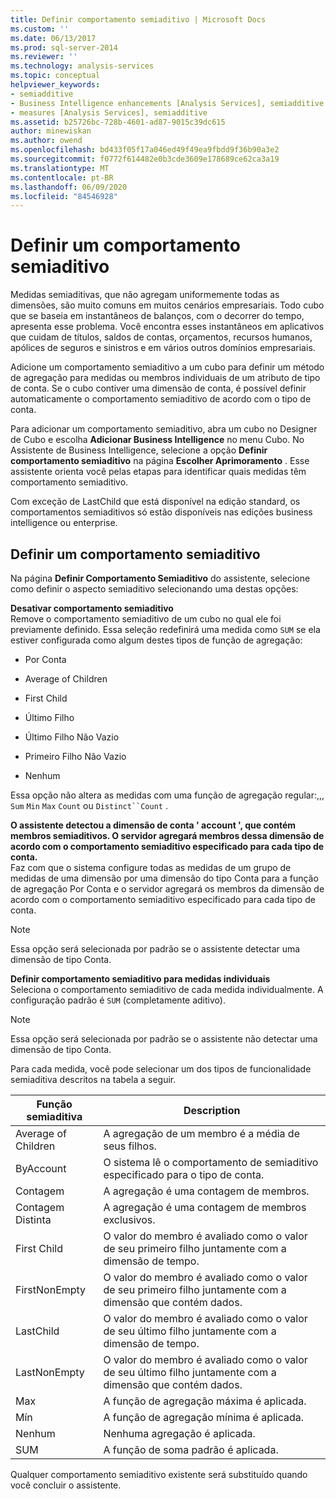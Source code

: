```yaml
---
title: Definir comportamento semiaditivo | Microsoft Docs
ms.custom: ''
ms.date: 06/13/2017
ms.prod: sql-server-2014
ms.reviewer: ''
ms.technology: analysis-services
ms.topic: conceptual
helpviewer_keywords:
- semiadditive
- Business Intelligence enhancements [Analysis Services], semiadditive behavior
- measures [Analysis Services], semiadditive
ms.assetid: b25726bc-728b-4601-ad87-9015c39dc615
author: minewiskan
ms.author: owend
ms.openlocfilehash: bd433f05f17a046ed49f49ea9fbdd9f36b90a3e2
ms.sourcegitcommit: f0772f614482e0b3cde3609e178689ce62ca3a19
ms.translationtype: MT
ms.contentlocale: pt-BR
ms.lasthandoff: 06/09/2020
ms.locfileid: "84546928"
---
```

# <a name="define-semiadditive-behavior"></a>Definir um comportamento semiaditivo
  Medidas semiaditivas, que não agregam uniformemente todas as dimensões, são muito comuns em muitos cenários empresariais. Todo cubo que se baseia em instantâneos de balanços, com o decorrer do tempo, apresenta esse problema. Você encontra esses instantâneos em aplicativos que cuidam de títulos, saldos de contas, orçamentos, recursos humanos, apólices de seguros e sinistros e em vários outros domínios empresariais.  
  
 Adicione um comportamento semiaditivo a um cubo para definir um método de agregação para medidas ou membros individuais de um atributo de tipo de conta. Se o cubo contiver uma dimensão de conta, é possível definir automaticamente o comportamento semiaditivo de acordo com o tipo de conta.  
  
 Para adicionar um comportamento semiaditivo, abra um cubo no Designer de Cubo e escolha **Adicionar Business Intelligence** no menu Cubo. No Assistente de Business Intelligence, selecione a opção **Definir comportamento semiaditivo** na página **Escolher Aprimoramento** . Esse assistente orienta você pelas etapas para identificar quais medidas têm comportamento semiaditivo.  
  
 Com exceção de LastChild que está disponível na edição standard, os comportamentos semiaditivos só estão disponíveis nas edições business intelligence ou enterprise.  
  
## <a name="define-semiadditive-behavior"></a>Definir um comportamento semiaditivo  
 Na página **Definir Comportamento Semiaditivo** do assistente, selecione como definir o aspecto semiaditivo selecionando uma destas opções:  
  
 **Desativar comportamento semiaditivo**  
 Remove o comportamento semiaditivo de um cubo no qual ele foi previamente definido. Essa seleção redefinirá uma medida como `SUM` se ela estiver configurada como algum destes tipos de função de agregação:  
  
-   Por Conta  
  
-   Average of Children  
  
-   First Child  
  
-   Último Filho  
  
-   Último Filho Não Vazio  
  
-   Primeiro Filho Não Vazio  
  
-   Nenhum  
  
 Essa opção não altera as medidas com uma função de agregação regular:,,, `Sum` `Min` `Max` `Count` ou `Distinct``Count` .  
  
 **O assistente detectou a dimensão de conta ' account ', que contém membros semiaditivos. O servidor agregará membros dessa dimensão de acordo com o comportamento semiaditivo especificado para cada tipo de conta.**  
 Faz com que o sistema configure todas as medidas de um grupo de medidas de uma dimensão por uma dimensão do tipo Conta para a função de agregação Por Conta e o servidor agregará os membros da dimensão de acordo com o comportamento semiaditivo especificado para cada tipo de conta.  
  
> [!NOTE]  
>  Essa opção será selecionada por padrão se o assistente detectar uma dimensão de tipo Conta.  
  
 **Definir comportamento semiaditivo para medidas individuais**  
 Seleciona o comportamento semiaditivo de cada medida individualmente. A configuração padrão é `SUM` (completamente aditivo).  
  
> [!NOTE]  
>  Essa opção será selecionada por padrão se o assistente não detectar uma dimensão de tipo Conta.  
  
 Para cada medida, você pode selecionar um dos tipos de funcionalidade semiaditiva descritos na tabela a seguir.  
  
|Função semiaditiva|Description|  
|---------------------------|-----------------|  
|Average of Children|A agregação de um membro é a média de seus filhos.|  
|ByAccount|O sistema lê o comportamento de semiaditivo especificado para o tipo de conta.|  
|Contagem|A agregação é uma contagem de membros.|  
|Contagem Distinta|A agregação é uma contagem de membros exclusivos.|  
|First Child|O valor do membro é avaliado como o valor de seu primeiro filho juntamente com a dimensão de tempo.|  
|FirstNonEmpty|O valor do membro é avaliado como o valor de seu primeiro filho juntamente com a dimensão que contém dados.|  
|LastChild|O valor do membro é avaliado como o valor de seu último filho juntamente com a dimensão de tempo.|  
|LastNonEmpty|O valor do membro é avaliado como o valor de seu último filho juntamente com a dimensão que contém dados.|  
|Max|A função de agregação máxima é aplicada.|  
|Mín|A função de agregação mínima é aplicada.|  
|Nenhum|Nenhuma agregação é aplicada.|  
|SUM|A função de soma padrão é aplicada.|  
  
 Qualquer comportamento semiaditivo existente será substituído quando você concluir o assistente.  
  
  
